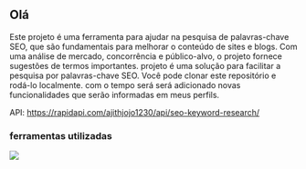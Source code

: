 ## Olá

Este projeto é uma ferramenta para ajudar na pesquisa de palavras-chave SEO, que são fundamentais para melhorar o conteúdo de sites e blogs. Com uma análise de mercado, concorrência e público-alvo, o projeto fornece sugestões de termos importantes. projeto é uma solução para facilitar a pesquisa por palavras-chave SEO. Você pode clonar este repositório e rodá-lo localmente. com o tempo será será adicionado novas funcionalidades que serão informadas em meus perfils.


API: https://rapidapi.com/ajithjojo1230/api/seo-keyword-research/

### ferramentas utilizadas 
          
<p>
  <a href="https://skillicons.dev">
    <img src="https://skillicons.dev/icons?i=react,vite" />
  </a>
</p>
